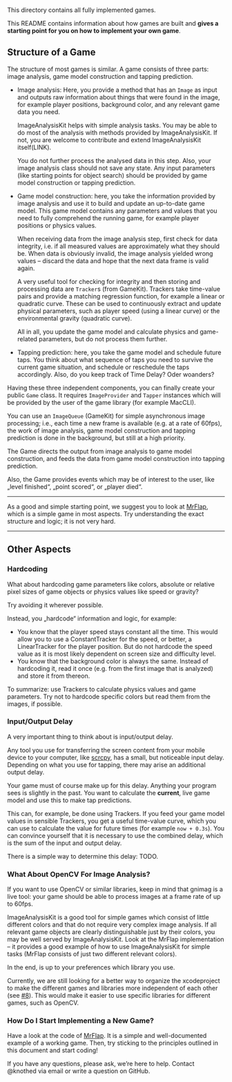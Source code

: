 This directory contains all fully implemented games.

This README contains information about how games are built and **gives a starting point for you on how to implement your own game**.

## Structure of a Game

The structure of most games is similar. A game consists of three parts: image analysis, game model construction and tapping prediction.

- Image analysis: Here, you provide a method that has an `Image` as input and outputs raw information about things that were found in the image, for example player positions, background color, and any relevant game data you need.

  ImageAnalysisKit helps with simple analysis tasks. You may be able to do most of the analysis with methods provided by ImageAnalysisKit. If not, you are welcome to contribute and extend ImageAnalysisKit itself(LINK).

  You do not further process the analysed data in this step. Also, your image analysis class should not save any state. Any input parameters (like starting points for object search) should be provided by game model construction or tapping prediction.

- Game model construction: here, you take the information provided by image analysis and use it to build and update an up-to-date game model. This game model contains any parameters and values that you need to fully comprehend the running game, for example player positions or physics values.

  When receiving data from the image analysis step, first check for data integrity, i.e. if all measured values are approximately what they should be. When data is obviously invalid, the image analysis yielded wrong values – discard the data and hope that the next data frame is valid again.

  A very useful tool for checking for integrity and then storing and processing data are `Tracker`s (from GameKit). Trackers take time-value pairs and provide a matching regression function, for example a linear or quadratic curve. These can be used to continuously extract and update physical parameters, such as player speed (using a linear curve) or the environmental gravity (quadratic curve).

  All in all, you update the game model and calculate physics and game-related parameters, but do not process them further.

- Tapping prediction: here, you take the game model and schedule future taps. You think about what sequence of taps you need to survive the current game situation, and schedule or reschedule the taps accordingly. Also, do you keep track of Time Delay? Oder woanders?

Having these three independent components, you can finally create your public `Game` class. It requires `ImageProvider` and `Tapper` instances which will be provided by the user of the game library (for example MacCLI).

You can use an `ImageQueue` (GameKit) for simple asynchronous image processing; i.e., each time a new frame is available (e.g. at a rate of 60fps), the work of image analysis, game model construction and tapping prediction is done in the background, but still at a high priority.

The Game directs the output from image analysis to game model construction, and feeds the data from game model construction into tapping prediction.

Also, the Game provides events which may be of interest to the user, like „level finished“, „point scored“, or „player died“.

---

As a good and simple starting point, we suggest you to look at [MrFlap](MrFlap), which is a simple game in most aspects. Try understanding the exact structure and logic; it is not very hard.

---

## Other Aspects

### Hardcoding

What about hardcoding game parameters like colors, absolute or relative pixel sizes of game objects or physics values like speed or gravity?

Try avoiding it wherever possible.

Instead, you „hardcode“ information and logic, for example:

- You know that the player speed stays constant all the time. This would allow you to use a ConstantTracker for the speed, or better, a LinearTracker for the player position. But do not hardcode the speed value as it is most likely dependent on screen size and difficulty level.
- You know that the background color is always the same. Instead of hardcoding it, read it once (e.g. from the first image that is analyzed) and store it from thereon.

To summarize: use Trackers to calculate physics values and game parameters. Try not to hardcode specific colors but read them from the images, if possible.



### Input/Output Delay

A very important thing to think about is input/output delay.

Any tool you use for transferring the screen content from your mobile device to your computer, like [scrcpy](../Mac/MacCLI/Sources/IO/Scrcpy), has a small, but noticeable input delay. Depending on what you use for tapping, there may arise an additional output delay.

Your game must of course make up for this delay. Anything your program sees is slightly in the past. You want to calculate the **current**, live game model and use this to make tap predictions.

This can, for example, be done using Trackers. If you feed your game model values in sensible Trackers, you get a useful time-value curve, which you can use to calculate the value for future times (for example `now + 0.3s`). You can convince yourself that it is necessary to use the combined delay, which is the sum of the input and output delay.

There is a simple way to determine this delay: TODO.



### What About OpenCV For Image Analysis?

If you want to use OpenCV or similar libraries, keep in mind that gnimag is a live tool: your game should be able to process images at a frame rate of up to 60fps.

ImageAnalysisKit is a good tool for simple games which consist of little different colors and that do not require very complex image analysis. If all relevant game objects are clearly distinguishable just by their colors, you may be well served by ImageAnalysisKit. Look at the MrFlap implementation – it provides a good example of how to use ImageAnalysisKit for simple tasks (MrFlap consists of just two different relevant colors).

In the end, is up to your preferences which library you use.

Currently, we are still looking for a better way to organize the xcodeproject to make the different games and libraries more independent of each other (see [#8](https://github.com/knothed/gnimag/issues/8)). This would make it easier to use specific libraries for different games, such as OpenCV.



### How Do I Start Implementing a New Game?

Have a look at the code of [MrFlap](MrFlap). It is a simple and well-documented example of a working game. Then, try sticking to the principles outlined in this document and start coding!

If you have any questions, please ask, we’re here to help. Contact @knothed via email or write a question on GitHub.
